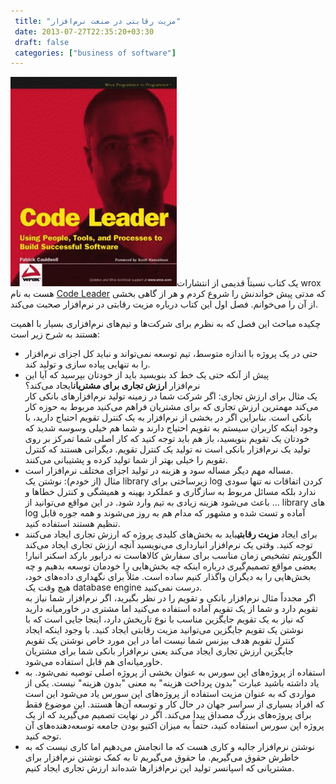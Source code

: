 ```yaml
---
 title: "مزیت رقابتی در صنعت نرم‌افزار" 
 date: 2013-07-27T22:35:20+03:30
 draft: false 
 categories: ["business of software"]
---
```




![](/oldimg/code_leader.png)یک کتاب نسبتاً قدیمی از انتشارات wrox هست به نام [Code Leader](http://www.amazon.com/Code-Leader-Processes-Successful-Software/dp/0470259248) که مدتی پیش خواندنش را شروع کردم و هر از گاهی بخشی از آن را می‌خوانم. فصل اول این کتاب درباره مزیت رقابتی در نرم‌افزار صحبت می‌کند.



چکیده مباحث این فصل که به نظرم برای شرکت‌ها و تیم‌های نرم‌افزاری بسیار با اهمیت هستند به شرح زیر است:


- حتی در یک پروژه با اندازه متوسط، تیم توسعه نمی‌تواند و نباید کل اجزای نرم‌افزار را به تنهایی پیاده سازی و تولید کند.
- پیش از آنکه حتی یک خط کد بنویسید باید از خودتان بپرسید که آیا این نرم‌افزار **ارزش تجاری برای مشتریان**ایجاد می‌کند؟  
یک مثال برای ارزش تجاری: اگر شرکت شما در زمینه تولید نرم‌افزارهای بانکی کار می‌کند مهمترین ارزش تجاری که برای مشتریان فراهم می‌کنید مربوط به حوزه کار بانکی است. بنابراین اگر در بخشی از نرم‌افزار به یک کنترل تقویم احتیاج دارید، با وجود اینکه کاربران سیستم به تقویم احتیاج دارند و شما هم خیلی وسوسه شدید که خودتان یک تقویم بنویسید، باز هم باید توجه کنید که کار اصلی شما تمرکز بر روی تولید یک نرم‌افزار بانکی است نه تولید یک کنترل تقویم. دیگرانی هستند که کنترل تقویم را خیلی بهتر از شما تولید کرده و پشتیبانی می‌کنند.
- مساله مهم دیگر مساله سود و هزینه در تولید اجزای مختلف نرم‌افزار است.   
مثال (از خودم): نوشتن یک library زیرساختی برای log کردن اتفاقات نه تنها سودی ندارد بلکه مسائل مربوط به سازگاری و عملکرد بهینه و همیشگی و کنترل خطاها و ... باعث می‌شود هزینه زیادی به تیم وارد شود. در این مواقع می‌توانید از library های log آماده و تست شده و مشهور که مدام هم به روز می‌شوند و همه جوره قابل تنظیم هستند استفاده کنید.
- برای ایجاد **مزیت رقابتی**باید به بخش‌های کلیدی پروژه که ارزش تجاری ایجاد می‌کنند توجه کنید. وقتی یک نرم‌افزار انبارداری می‌نویسید آنچه ارزش تجاری ایجاد می‌کند الگوریتم تشخیص زمان مناسب برای سفارش کالاهاست نه درایور بارکد اسکنر انبار! بعضی مواقع تصمیم‌گیری درباره اینکه چه بخش‌هایی را خودمان توسعه بدهیم و چه بخش‌هایی را به دیگران واگذار کنیم ساده است. مثلاً برای نگهداری داده‌های خود، هیچ وقت یک database engine درست نمی‌کنید.  
اگر مجدداً مثال نرم‌افزار بانکی و تقویم را در نظر بگیرید، اگر نرم‌افزار شما نیاز به تقویم دارد و شما از یک تقویم آماده استفاده می‌کنید اما مشتری در خاورمیانه دارید که نیاز به یک تقویم جایگزین مناسب با نوع تاریخش دارد، اینجا جایی است که با نوشتن یک تقویم جایگزین می‌توانید مزیت رقابتی ایجاد کنید. با وجود اینکه ایجاد کنترل تقویم هدف بیزنس شما نیست اما در این مورد خاص نوشتن یک تقویم جایگزین ارزش تجاری ایجاد می‌کند یعنی نرم‌افزار بانکی شما برای مشتریان خاورمیانه‌ای هم قابل استفاده می‌شود.
- استفاده از پروژه‌های اپن سورس به عنوان بخشی از پروژه اصلی توصیه نمی‌شود. به یاد داشته باشید عبارت "بدون پرداخت هزینه" به معنی "بدون هزینه" نیست. یکی از مواردی که به عنوان مزیت استفاده از پروژه‌های اپن سورس یاد می‌شود این است که افراد بسیاری از سراسر جهان در حال کار و توسعه آن‌ها هستند. این موضوع فقط برای پروژه‌های بزرگ مصداق پیدا می‌کند. اگر در نهایت تصمیم می‌گیرید که از یک پروژه اپن سورس استفاده کنید، حتماً به میزان اکتیو بودن جامعه توسعه‌دهنده‌های آن توجه کنید.
- نوشتن نرم‌افزار جالبه و کاری هست که ما انجامش می‌دهیم اما کاری نیست که به خاطرش حقوق می‌گیریم. ما حقوق می‌گیریم تا به کمک نوشتن نرم‌افزار برای مشتریانی که اسپانسر تولید این نرم‌افزارها شده‌اند ارزش تجاری ایجاد کنیم.

